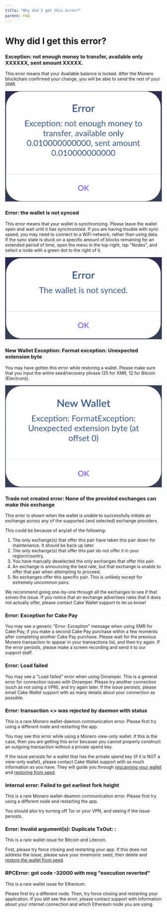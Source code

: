 ```yaml
---
title: "Why did I get this error?"
parent: FAQ
---
```


# Why did I get this error?  

### Exception: not enough money to transfer, available only XXXXXX, sent amount XXXXX.

This error means that your Available balance is locked.  After the Monero blockchain confirmed your change, you will be able to send the rest of your XMR.  

[![Not enough money](/images/error1.jpg)](/images/error1.jpg)

### Error: the wallet is not synced  

This error means that your wallet is synchronizing. Please leave the wallet open and wait until it has synchronized. If you are having trouble with sync speed, you may need to connect to a WiFi network, rather than using data. If the sync state is stuck on a specific amount of blocks remaining for an extended period of time, open the menu in the top-right, tap "Nodes", and select a node with a green dot to the right of it.

[![Wallet not synced](/images/error2.jpg)](/images/error2.jpg)

### New Wallet Exception: Format exception: Unexpected extension byte   

You may have gotten this error while restoring a wallet. Please make sure that you input the entire seed/recovery phrase (25 for XMR, 12 for Bitcoin (Electrum)).

[![Unexpected extension byte](/images/error3.jpg)](/images/error3.jpg)

### Trade not created error: None of the provided exchanges can make this exchange

This error is shown when the wallet is unable to successfully initiate an exchange across any of the supported (and selected) exchange providers.

This could be because of any/all of the following:

1. The only exchange(s) that offer this pair have taken this pair down for maintenance. It should be back up later.
2. The only exchange(s) that offer this pair do not offer it in your region/country.
3. You have manually deselected the only exchanges that offer this pair.
4. An exchange is announcing the best rate, but that exchange is unable to offer that pair when attempting to proceed.
5. No exchanges offer this specific pair. This is unlikely except for extremely uncommon pairs.

We recommend going one-by-one through all the exchanges to see if that solves the issue. If you notice that an exchange advertises rates that it does not actually offer, please contact Cake Wallet support to let us know!

### Error: Exception for Cake Pay

You may see a generic "Error: Exception" message when using XMR for Cake Pay, if you make a second Cake Pay purchase within a few moments after completing another Cake Pay purchase. Please wait for the previous Monero transaction to appear in your transactions list, and then try again. If the error persists, please make a screen recording and send it to our support staff.

### Error: Load failed

You may see a "Load failed" error when using Onramper. This is a general error for connection issues with Onramper. Please try another connection (such as not using a VPN), and try again later. If the issue persists, please email Cake Wallet support with as many details about your connection as possible.

### Error: transaction <> was rejected by daemon with status <error>

This is a rare Monero wallet-daemon communication error. Please first try using a different node and restarting the app.

You may see this error while using a Monero view-only wallet. If this is the case, then you are getting this error because you cannot properly construct an outgoing transaction without a private spend key.

If the issue persists for a wallet that has the private spend key (if it is NOT a view-only wallet), please contact Cake Wallet support with as much information as you have. They will guide you through [rescanning your wallet](../../features/advanced/rescan-wallet/) and [restoring from seed](../../get-started/setup/restore/restore-wallet-from-keys-or-seed).

### Internal error: Failed to get earliest fork height

This is a rare Monero wallet-deamon communication error. Please first try using a different node and restarting the app.

You should also try turning off Tor or your VPN, and seeing if the issue persists.

### Error: Invalid argument(s): Duplicate TxOut: <txid>:<number>

This is a rare wallet issue for Bitcoin and Litecoin.

First, please try force closing and restarting your app. If this does not address the issue, please save your mnemonic seed, then delete and [restore the wallet from seed](../../get-started/setup/restore/restore-wallet-from-keys-or-seed).

### RPCError: got code -32000 with msg "execution reverted"

This is a rare wallet issue for Ethereum.

Please first try a different node. Then, try force closing and restarting your application. If you still see the error, please contact support with information about your internet connection and which Ethereum node you are using.
